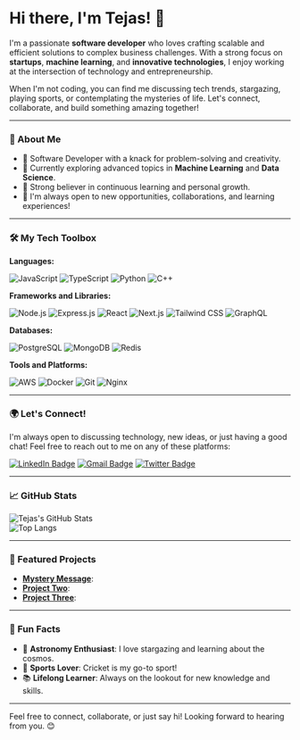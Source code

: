 # Hi there, I'm Tejas! 👋

I'm a passionate **software developer** who loves crafting scalable and efficient solutions to complex business challenges. With a strong focus on **startups**, **machine learning**, and **innovative technologies**, I enjoy working at the intersection of technology and entrepreneurship.

When I'm not coding, you can find me discussing tech trends, stargazing, playing sports, or contemplating the mysteries of life. Let's connect, collaborate, and build something amazing together!

---

### 🌟 About Me

- 💼 Software Developer with a knack for problem-solving and creativity.
- 🚀 Currently exploring advanced topics in **Machine Learning** and **Data Science**.
- 🎯 Strong believer in continuous learning and personal growth.
- 🌱 I'm always open to new opportunities, collaborations, and learning experiences!

---

### 🛠️ My Tech Toolbox

**Languages:**

![JavaScript](https://img.shields.io/badge/JavaScript-f0db4f.svg?style=for-the-badge&logo=javascript&logoColor=black)
![TypeScript](https://img.shields.io/badge/TypeScript-007acc.svg?style=for-the-badge&logo=typescript&logoColor=white)
![Python](https://img.shields.io/badge/Python-ffde57?style=for-the-badge&logo=python&logoColor=black)
![C++](https://img.shields.io/badge/C%2B%2B-044f88?style=for-the-badge&logo=c%2B%2B&logoColor=white)

**Frameworks and Libraries:**

![Node.js](https://img.shields.io/badge/Node.js-43853d?style=for-the-badge&logo=node.js&logoColor=white)
![Express.js](https://img.shields.io/badge/Express.js-000000?style=for-the-badge&logo=express&logoColor=white)
![React](https://img.shields.io/badge/React-61DAFB?style=for-the-badge&logo=react&logoColor=white)
![Next.js](https://img.shields.io/badge/Next.js-000000?style=for-the-badge&logo=next.js&logoColor=white)
![Tailwind CSS](https://img.shields.io/badge/Tailwind%20CSS-38B2AC?style=for-the-badge&logo=tailwind-css&logoColor=white)
![GraphQL](https://img.shields.io/badge/-GraphQL-E10098?style=for-the-badge&logo=graphql&logoColor=white)

**Databases:**

![PostgreSQL](https://img.shields.io/badge/PostgreSQL-336791?style=for-the-badge&logo=postgresql&logoColor=white)
![MongoDB](https://img.shields.io/badge/MongoDB-47A248?style=for-the-badge&logo=mongodb&logoColor=white)
![Redis](https://img.shields.io/badge/Redis-DC382D?style=for-the-badge&logo=redis&logoColor=white)

**Tools and Platforms:**

![AWS](https://img.shields.io/badge/AWS-232F3E?style=for-the-badge&logo=amazon-aws&logoColor=white)
![Docker](https://img.shields.io/badge/Docker-2496ED?style=for-the-badge&logo=docker&logoColor=white)
![Git](https://img.shields.io/badge/Git-F05032?style=for-the-badge&logo=git&logoColor=white)
![Nginx](https://img.shields.io/badge/Nginx-269539?style=for-the-badge&logo=nginx&logoColor=white)

---

### 🌍 Let's Connect!

I'm always open to discussing technology, new ideas, or just having a good chat! Feel free to reach out to me on any of these platforms:

[![LinkedIn Badge](https://img.shields.io/badge/-Tejas-0072b1?style=flat&labelColor=0072b1&logo=linkedin&logoColor=white)](https://www.linkedin.com/in/tejas-jaiswal-b37557240/)
[![Gmail Badge](https://img.shields.io/badge/-tejasjaisawal@gmail.com-ea4335?style=flat&labelColor=ea4335&logo=gmail&logoColor=white)](mailto:tejasjaiswal25@gmail.com)
[![Twitter Badge](https://img.shields.io/badge/-@1TejasJaiswal-1D9bf0?style=flat&labelColor=1D9bf0&logo=twitter&logoColor=white)](https://twitter.com/1TejasJaiswal)

---

### 📈 GitHub Stats

![Tejas's GitHub Stats](https://github-readme-stats.vercel.app/api?username=tejasjaiswal07&show_icons=true&theme=dark)  
![Top Langs](https://github-readme-stats.vercel.app/api/top-langs/?username=tejasjaiswal07&layout=compact&theme=dark)

---

### 📸 Featured Projects

- **[Mystery Message](https://github.com/tejasjaiswal07/mistry-message)**: 
- **[Project Two](https://github.com/yourusername/project-two)**: 
- **[Project Three](https://github.com/yourusername/project-three)**:

---

### 🎉 Fun Facts

- 🌌 **Astronomy Enthusiast**: I love stargazing and learning about the cosmos.
- 🏀 **Sports Lover**: Cricket is my go-to sport!
- 📚 **Lifelong Learner**: Always on the lookout for new knowledge and skills.

---

Feel free to connect, collaborate, or just say hi! Looking forward to hearing from you. 😊
